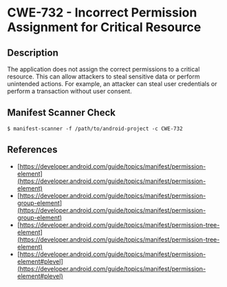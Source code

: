# CWE-732 - Incorrect Permission Assignment for Critical Resource

## Description

The application does not assign the correct permissions to a critical resource. This can allow attackers to steal sensitive data or perform unintended actions. For example, an attacker can steal user credentials or perform a transaction without user consent.

## Manifest Scanner Check

```shell
$ manifest-scanner -f /path/to/android-project -c CWE-732
```

## References

* [https://developer.android.com/guide/topics/manifest/permission-element](https://developer.android.com/guide/topics/manifest/permission-element)
* [https://developer.android.com/guide/topics/manifest/permission-group-element](https://developer.android.com/guide/topics/manifest/permission-group-element)
* [https://developer.android.com/guide/topics/manifest/permission-tree-element](https://developer.android.com/guide/topics/manifest/permission-tree-element)
* [https://developer.android.com/guide/topics/manifest/permission-element#plevel](https://developer.android.com/guide/topics/manifest/permission-element#plevel)